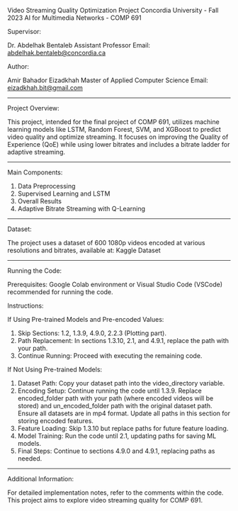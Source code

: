 Video Streaming Quality Optimization Project
Concordia University - Fall 2023
AI for Multimedia Networks - COMP 691

Supervisor:

Dr. Abdelhak Bentaleb
Assistant Professor
Email: abdelhak.bentaleb@concordia.ca

Author:

Amir Bahador Eizadkhah
Master of Applied Computer Science
Email: eizadkhah.bit@gmail.com
______________________________________________________________________________________________________________
Project Overview:

This project, intended for the final project of COMP 691, utilizes machine learning models like LSTM, Random Forest, SVM, and XGBoost to predict video quality and optimize streaming. It focuses on improving the Quality of Experience (QoE) while using lower bitrates and includes a bitrate ladder for adaptive streaming.
______________________________________________________________________________________________________________
Main Components:

1. Data Preprocessing
2. Supervised Learning and LSTM
3. Overall Results
4. Adaptive Bitrate Streaming with Q-Learning
______________________________________________________________________________________________________________
Dataset:

The project uses a dataset of 600 1080p videos encoded at various resolutions and bitrates, available at: Kaggle Dataset
______________________________________________________________________________________________________________
Running the Code:

Prerequisites:
Google Colab environment or Visual Studio Code (VSCode) recommended for running the code.

Instructions:

If Using Pre-trained Models and Pre-encoded Values:

1. Skip Sections: 1.2, 1.3.9, 4.9.0, 2.2.3 (Plotting part).
2. Path Replacement: In sections 1.3.10, 2.1, and 4.9.1, replace the path with your path.
3. Continue Running: Proceed with executing the remaining code.

If Not Using Pre-trained Models:

1. Dataset Path: Copy your dataset path into the video_directory variable.
2. Encoding Setup: Continue running the code until 1.3.9. Replace encoded_folder path with your path (where encoded videos will be stored) and un_encoded_folder path with the original dataset path. Ensure all datasets are in mp4 format. Update all paths in this section for storing encoded features.
3. Feature Loading: Skip 1.3.10 but replace paths for future feature loading.
4. Model Training: Run the code until 2.1, updating paths for saving ML models.
5. Final Steps: Continue to sections 4.9.0 and 4.9.1, replacing paths as needed.
______________________________________________________________________________________________________________
Additional Information:

For detailed implementation notes, refer to the comments within the code.
This project aims to explore video streaming quality for COMP 691.
